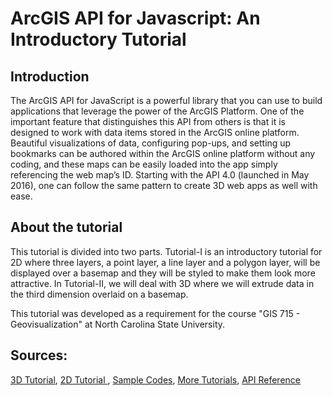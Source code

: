 # ArcGIS API for Javascript: An Introductory Tutorial



## Introduction 

The ArcGIS API for JavaScript is a powerful library that you can use to build applications that leverage the power of the ArcGIS Platform. One of the important feature that distinguishes this API from others is that it is designed to work with data items stored in the ArcGIS online platform. Beautiful visualizations of data, configuring pop-ups, and setting up bookmarks can be authored within the ArcGIS online platform without any coding, and these maps can be easily loaded into the app simply referencing the web map’s ID. Starting with the API 4.0 (launched in May 2016), one can follow the same pattern to create 3D web apps as well with ease.



## About the tutorial

This tutorial is divided into two parts. Tutorial-I is an introductory tutorial for 2D where three layers, a point layer, a line layer and a polygon layer, will be displayed over a basemap and they will be styled to make them look more attractive. In Tutorial-II, we will deal with 3D where we will extrude data in the third dimension overlaid on a basemap.

This tutorial was developed as a requirement for the course "GIS 715 - Geovisualization" at North Carolina State University.



## Sources:

[3D Tutorial](https://developers.arcgis.com/javascript/latest/sample-code/visualization-vv-extrusion/index.html),  [2D Tutorial ](https://developers.arcgis.com/javascript/latest/guide/add-layers-to-a-map/),  [Sample Codes](https://developers.arcgis.com/javascript/latest/sample-code/),  [More Tutorials](https://developers.arcgis.com/javascript/latest/guide/),  [API Reference](https://developers.arcgis.com/javascript/latest/api-reference/)

